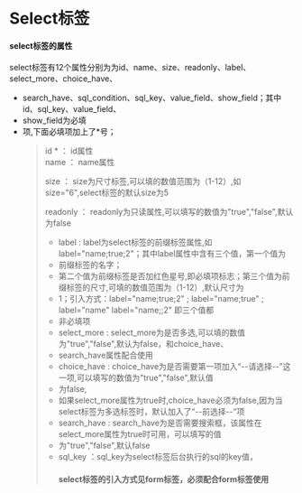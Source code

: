# Select**标签**

#### select**标签的属性**

select标签有12个属性分别为为id、name、size、readonly、label、select\_more、choice\_have、

* search\_have、sql\_condition、sql\_key、value\_field、show\_field；其中id、sql\_key、value\_field、
* show\_field为必填
* 项,下面必填项加上了\*号；
  > id \* ： id属性  
  > name ： name属性
  >
  > size ： size为尺寸标签,可以填的数值范围为（1-12）,如size="6",select标签的默认size为5
  >
  > readonly ： readonly为只读属性,可以填写的数值为"true","false",默认为false
  > * label : label为select标签的前缀标签属性,如label="name;true;2"；其中label属性中含有三个值，第一个值为
  > * 前缀标签的名字；
  > * 第二个值为前缀标签是否加红色星号,即必填项标志；第三个值为前缀标签的尺寸,可填的数值范围为（1-12）,默认尺寸为
  > * 1；引入方式：label="name;true;2" ; label="name;true" ; label="name" label="name;;2" 即三个值都
  > * 非必填项
  > * select\_more : select\_more为是否多选,可以填的数值为"true","false",默认为false，和choice\_have、
  > * search\_have属性配合使用
  > * choice\_have : choice\_have为是否需要第一项加入“--请选择--”这一项,可以填写的数值为"true","false",默认值
  > * 为false,
  > * 如果select\_more属性为true时,choice\_have必须为false,因为当select标签为多选标签时，默认加入了“--前选择--”项
  > * search\_have : search\_have为是否需要搜索框，该属性在select\_more属性为true时可用，可以填写的值
  > * 为"true","false",默认false
  > * sql\_key  ：sql\_key为select标签后台执行的sql的key值，
  >   #### select标签的引入方式见form标签，必须配合form标签使用



